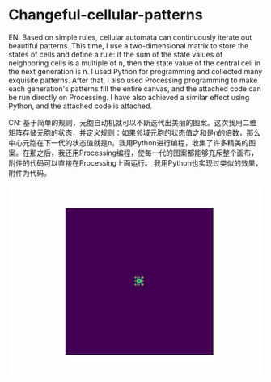 # Changeful-cellular-patterns

EN: Based on simple rules, cellular automata can continuously iterate out beautiful patterns. This time, I use a two-dimensional matrix to store the states of cells and define a rule: if the sum of the state values of neighboring cells is a multiple of n, then the state value of the central cell in the next generation is n. I used Python for programming and collected many exquisite patterns. After that, I also used Processing programming to make each generation's patterns fill the entire canvas, and the attached code can be run directly on Processing.
I have also achieved a similar effect using Python, and the attached code is attached.

CN: 基于简单的规则，元胞自动机就可以不断迭代出美丽的图案。这次我用二维矩阵存储元胞的状态，并定义规则：如果邻域元胞的状态值之和是n的倍数，那么中心元胞在下一代的状态值就是n。我用Python进行编程，收集了许多精美的图案。在那之后，我还用Processing编程，使每一代的图案都能够充斥整个画布，附件的代码可以直接在Processing上面运行。
我用Python也实现过类似的效果，附件为代码。

![Python img](CA1.gif)
